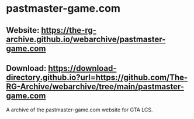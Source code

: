 # pastmaster-game.com

## Website: https://the-rg-archive.github.io/webarchive/pastmaster-game.com

## Download: https://download-directory.github.io?url=https://github.com/The-RG-Archive/webarchive/tree/main/pastmaster-game.com
A archive of the pastmaster-game.com website for GTA LCS.
